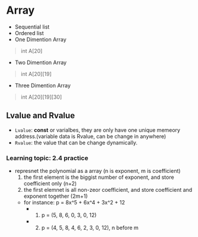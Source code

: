 # Array
- Sequential list
- Ordered list
- One Dimention Array
> int A[20]
- Two Dimention Array
> int A[20][19]
- Three Dimention Array
> int A[20][19][30]

## Lvalue and Rvalue
- `Lvalue`: **const** or varialbes, they are only have one unique memeory address.(variable data is Rvalue, can be change in anywhere)
- `Rvalue`: the value that can be change dynamically.

### Learning topic: 2.4 practice 
- represnet the polynomial as a array (n is exponent, m is coefficient)
    1. the first element is the biggist number of exponent, and store coefficient only (n+2)
    2. the first elemnet is all non-zeor coefficient, and store coefficient and exponent together (2m+1)
    - for instance: p = 8x^5 + 6x^4 + 3x^2 + 12
        - 1. p = (5, 8, 6, 0, 3, 0, 12)
        - 2. p = (4, 5, 8, 4, 6, 2, 3, 0, 12), n before m
